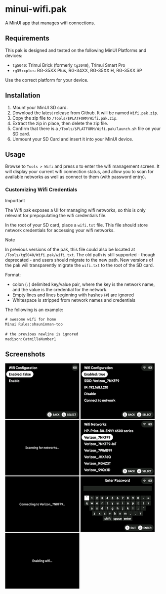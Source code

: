 # minui-wifi.pak

A MinUI app that manages wifi connections.

## Requirements

This pak is designed and tested on the following MinUI Platforms and devices:

- `tg5040`: Trimui Brick (formerly `tg3040`), Trimui Smart Pro
- `rg35xxplus`: RG-35XX Plus, RG-34XX, RG-35XX H, RG-35XX SP

Use the correct platform for your device.

## Installation

1. Mount your MinUI SD card.
2. Download the latest release from Github. It will be named `Wifi.pak.zip`.
3. Copy the zip file to `/Tools/$PLATFORM/Wifi.pak.zip`.
4. Extract the zip in place, then delete the zip file.
5. Confirm that there is a `/Tools/$PLATFORM/Wifi.pak/launch.sh` file on your SD card.
6. Unmount your SD Card and insert it into your MinUI device.

## Usage

Browse to `Tools > Wifi` and press `A` to enter the wifi management screen. It will display your current wifi connection status, and allow you to scan for available networks as well as connect to them (with password entry).

### Customizing Wifi Credentials

> [!IMPORTANT]
> The Wifi pak exposes a UI for managing wifi networks, so this is only relevant for prepopulating the wifi credentials file.

In the root of your SD card, place a `wifi.txt` file. This file should store network credentials for accessing your wifi networks.

> [!NOTE]
> In previous versions of the pak, this file could also be located at `/Tools/tg5040/Wifi.pak/wifi.txt`. The old path is still supported - though deprecated - and users should migrate to the new path. New versions of the pak will transparently migrate the `wifi.txt` to the root of the SD card.

Format:

- colon (`:`) delimited key/value pair, where the key is the network name, and the value is the credential for the network.
- Empty lines and lines beginning with hashes (`#`) are ignored
- Whitespace is stripped from network names and credentials

The following is an example:

```shell
# awesome wifi for home
Minui Rules:shauninman-too

# the previous newline is ignored
madison:CatmillaNumber1
```

## Screenshots

<img src="screenshots/main-screen-disconnected.png" alt="Main screen (disconnected)" width="240"> <img src="screenshots/main-screen-connected.png" alt="Main screen (connected)" width="240"> <img src="screenshots/network-scanning.png" alt="Scanning for networks" width="240"> <img src="screenshots/network-list.png" alt="Network list" width="240"> <img src="screenshots/network-connecting.png" alt="Connecting to network" width="240"> <img src="screenshots/network-password.png" alt="Network password entry" width="240"> <img src="screenshots/network-enabling.png" alt="Enabling wifi" width="240">
